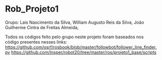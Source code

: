 # Rob_Projeto1

Grupo:
Lais Nascimento da Silva, 
William Augusto Reis da Silva, 
João Guilherme Cintra de Freitas Almeida, 

Todos os códigos feito pelo grupo neste projeto foram baseados nos código presentes nesses links:
https://github.com/osrf/rosbook/blob/master/followbot/follower_line_finder.py
https://github.com/Insper/robot20/tree/master/ros/projeto1_base/scripts

